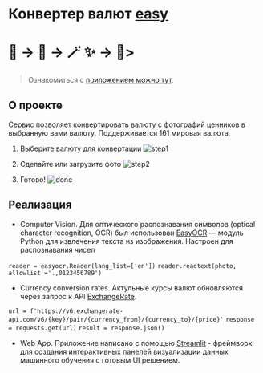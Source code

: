 # Конвертер валют [easy](https://currency--converter.streamlit.app/)
# 🧾 → 📸 → 🪄  ✨  →  💱> 

> Ознакомиться с [приложением можно тут](https://currency--converter.streamlit.app/).

## О проекте
Сервис позволяет конвертировать валюту с фотографий ценников в выбранную вами валюту. Поддерживается 161 мировая валюта.

 1. Выберите валюту для конвертации
 ![step1](https://i.imgur.com/vYS8u4z.png)
 
 2. Сделайте или загрузите фото
 ![step2](https://i.imgur.com/56epkYA.jpg)
 
 3. Готово! 
 ![done](https://i.imgur.com/7ygGojW.jpg)

## Реализация

 - Computer Vision. Для оптического распознавания символов (optical character recognition, OCR) был использован [EasyOCR](https://github.com/JaidedAI/EasyOCR) — модуль Python для извлечения текста из изображения. Настроен для распознавания чисел
 
 `reader = easyocr.Reader(lang_list=['en'])`
 `reader.readtext(photo, allowlist ='.,0123456789')`
 - Currency conversion rates. Актульные курсы валют обновляются через запрос к API [ExchangeRate](https://www.exchangerate-api.com/).

`url = f'https://v6.exchangerate-api.com/v6/{key}/pair/{currency_from}/{currency_to}/{price}'`
`response = requests.get(url)`
`result = response.json()`

 - Web App. Приложение написано с помощью [Streamlit](https://streamlit.io/) - фреймворк для создания интерактивных панелей визуализации данных машинного обучения с готовым UI решением.